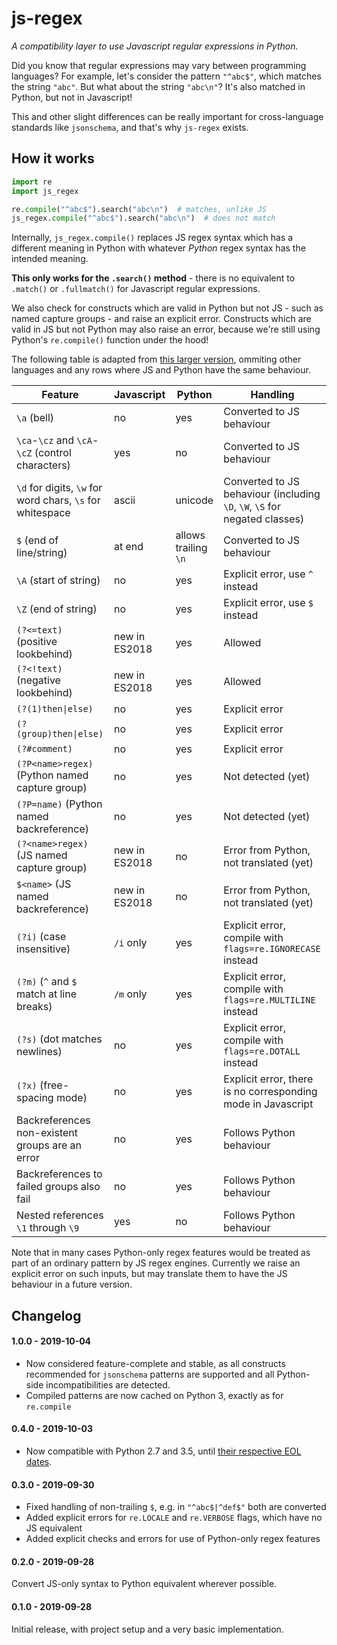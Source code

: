 # js-regex

*A compatibility layer to use Javascript regular expressions in Python.*

Did you know that regular expressions may vary between programming languages?
For example, let's consider the pattern `"^abc$"`, which matches the string
`"abc"`.  But what about the string `"abc\n"`?  It's also matched in Python,
but not in Javascript!

This and other slight differences can be really important for cross-language
standards like `jsonschema`, and that's why `js-regex` exists.

## How it works

```python
import re
import js_regex

re.compile("^abc$").search("abc\n")  # matches, unlike JS
js_regex.compile("^abc$").search("abc\n")  # does not match
```

Internally, `js_regex.compile()` replaces JS regex syntax which has a different
meaning in Python with whatever *Python* regex syntax has the intended meaning.

**This only works for the `.search()` method** - there is no equivalent to
`.match()` or `.fullmatch()` for Javascript regular expressions.

We also check for constructs which are valid in Python but not JS - such as
named capture groups - and raise an explicit error.  Constructs which are valid
in JS but not Python may also raise an error, because we're still using Python's
`re.compile()` function under the hood!

The following table is adapted from [this larger version](https://web.archive.org/web/20130830063653/http://www.regular-expressions.info:80/refflavors.html),
ommiting other languages and any rows where JS and Python have the same behaviour.

| Feature                               | Javascript    | Python    | Handling
| ---                                   | ---           | ---       | ---
| `\a` (bell)                           | no            | yes       | Converted to JS behaviour
| `\ca`-`\cz` and `\cA`-`\cZ` (control characters) | yes | no       | Converted to JS behaviour
| `\d` for digits, `\w` for word chars, `\s` for whitespace | ascii | unicode | Converted to JS behaviour (including `\D`, `\W`, `\S` for negated classes)
| `$` (end of line/string)              | at end        | allows trailing `\n` | Converted to JS behaviour
| `\A` (start of string)                | no            | yes       | Explicit error, use `^` instead
| `\Z` (end of string)                  | no            | yes       | Explicit error, use `$` instead
| `(?<=text)` (positive lookbehind)     | new in ES2018 | yes       | Allowed
| `(?<!text)` (negative lookbehind)     | new in ES2018 | yes       | Allowed
| `(?(1)then\|else)`                    | no            | yes       | Explicit error
| `(?(group)then\|else)`                | no            | yes       | Explicit error
| `(?#comment)`                         | no            | yes       | Explicit error
| `(?P<name>regex)` (Python named capture group) | no   | yes       | Not detected (yet)
| `(?P=name)` (Python named backreference) | no         | yes       | Not detected (yet)
| `(?<name>regex)` (JS named capture group) | new in ES2018 | no    | Error from Python, not translated (yet)
| `$<name>` (JS named backreference)    | new in ES2018 | no        | Error from Python, not translated (yet)
| `(?i)` (case insensitive)             | `/i` only     | yes       | Explicit error, compile with `flags=re.IGNORECASE` instead
| `(?m)` (`^` and `$` match at line breaks) | `/m` only | yes       | Explicit error, compile with `flags=re.MULTILINE` instead
| `(?s)` (dot matches newlines)         | no            | yes       | Explicit error, compile with `flags=re.DOTALL` instead
| `(?x)` (free-spacing mode)            | no            | yes       | Explicit error, there is no corresponding mode in Javascript
| Backreferences non-existent groups are an error | no  | yes       | Follows Python behaviour
| Backreferences to failed groups also fail | no        | yes       | Follows Python behaviour
| Nested references `\1` through `\9`   | yes           | no        | Follows Python behaviour

Note that in many cases Python-only regex features would be treated as part of
an ordinary pattern by JS regex engines.  Currently we raise an explicit error
on such inputs, but may translate them to have the JS behaviour in a future version.


## Changelog

#### 1.0.0 - 2019-10-04
- Now considered feature-complete and stable, as all constructs recommended
  for `jsonschema` patterns are supported and all Python-side incompatibilities
  are detected.
- Compiled patterns are now cached on Python 3, exactly as for `re.compile`

#### 0.4.0 - 2019-10-03
- Now compatible with Python 2.7 and 3.5, until
  [their respective EOL dates](https://devguide.python.org/#status-of-python-branches).

#### 0.3.0 - 2019-09-30
- Fixed handling of non-trailing `$`, e.g. in `"^abc$|^def$"` both are converted
- Added explicit errors for `re.LOCALE` and `re.VERBOSE` flags, which have no JS equivalent
- Added explicit checks and errors for use of Python-only regex features

#### 0.2.0 - 2019-09-28
Convert JS-only syntax to Python equivalent wherever possible.

#### 0.1.0 - 2019-09-28
Initial release, with project setup and a very basic implementation.
